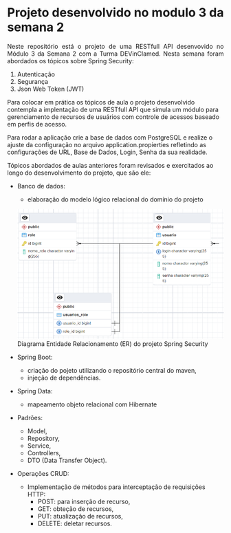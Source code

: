 # Projeto desenvolvido no modulo 3 da semana 2

 
<p align="justify"> 
Neste repositório está o projeto de uma RESTfull API desenvovido no Módulo 3 da Semana 2 com a Turma DEVinClamed.
Nesta semana foram abordados os tópicos sobre Spring Security: 

1. Autenticação
2. Segurança
3. Json Web Token (JWT)

Para colocar em prática os tópicos de aula o projeto desenvolvido contempla a implentação de uma RESTfull API que simula
um módulo para gerenciamento de recursos de usuários com controle de acessos baseado em perfis de acesso.

Para rodar a aplicação crie a base de dados com PostgreSQL e realize o ajuste da configuração no arquivo application.propierties
refletindo as configurações de URL, Base de Dados, Login, Senha da sua realidade. 

Tópicos abordados de aulas anteriores foram revisados e exercitados ao longo do desenvolvimento do projeto, que são ele:

- Banco de dados:
    - elaboração do modelo lógico relacional do domínio do projeto

   <img src="https://github.com/DEVin-Clamed/modulo3-semana2/blob/main/src/main/resources/doc/er_spring_security_clamed.png"> <br> 
   Diagrama Entidade Relacionamento (ER) do projeto Spring Security

- Spring Boot:
    - criação do pojeto utilizando o repositório central do maven,
    - injeção de dependências.

- Spring Data:
    - mapeamento objeto relacional com Hibernate

- Padrões:
    - Model,
    - Repository,
    - Service,
    - Controllers,
    - DTO (Data Transfer Object).

- Operações CRUD:
    - Implementação de métodos para interceptação de requisições HTTP:
        - POST: para inserção de recurso,
        - GET: obteção de recursos,
        - PUT: atualização de recursos,
        - DELETE: deletar recursos.

</p>


